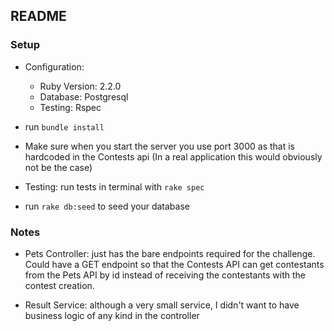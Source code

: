 ## README

### Setup
* Configuration:
  - Ruby Version: 2.2.0
  - Database: Postgresql
  - Testing: Rspec
  
* run `bundle install`
* Make sure when you start the server you use port 3000 as that is hardcoded in the Contests api
  (In a real application this would obviously not be the case)
* Testing: run tests in terminal with `rake spec`
* run `rake db:seed` to seed your database

### Notes

* Pets Controller: just has the bare endpoints required for the challenge. Could have a GET
  endpoint so that the Contests API can get contestants from the Pets API by id instead of
  receiving the contestants with the contest creation.
  
* Result Service: although a very small service, I didn't want to have business logic of any
  kind in the controller

